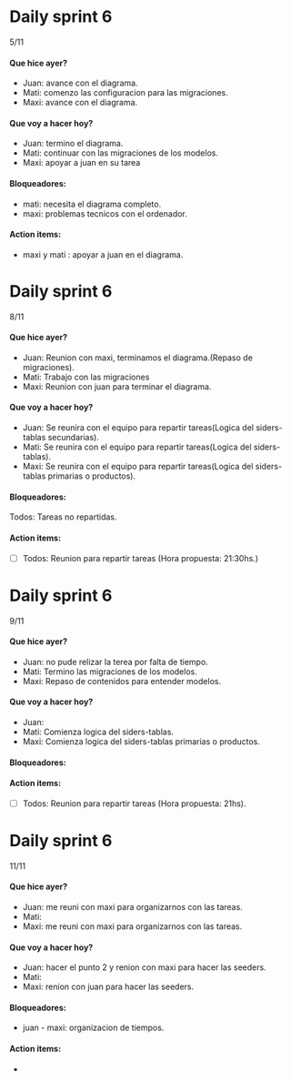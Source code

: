 # Daily sprint 6
5/11
#### Que hice ayer?
- Juan: avance con el diagrama.
- Mati: comenzo las configuracion para las migraciones.
- Maxi: avance con el diagrama.

#### Que voy a hacer hoy?
- Juan: termino el diagrama. 
- Mati: continuar con las migraciones de los modelos.
- Maxi: apoyar a juan en su tarea

#### Bloqueadores:
- mati: necesita el diagrama completo.
- maxi: problemas tecnicos con el ordenador.

#### Action items:
- maxi y mati : apoyar a juan en el diagrama.


# Daily sprint 6

8/11
#### Que hice ayer?
- Juan: Reunion con maxi, terminamos el diagrama.(Repaso de migraciones).
- Mati: Trabajo con las migraciones
- Maxi: Reunion con juan para terminar el diagrama.

#### Que voy a hacer hoy?
- Juan: Se reunira con el equipo para repartir tareas(Logica del siders-tablas secundarias).
- Mati: Se reunira con el equipo para repartir tareas(Logica del siders-tablas).
- Maxi: Se reunira con el equipo para repartir tareas(Logica del siders-tablas primarias o productos).

#### Bloqueadores:
Todos: Tareas no repartidas.

#### Action items:
- [ ] Todos: Reunion para repartir tareas (Hora propuesta: 21:30hs.)




# Daily sprint 6
9/11
#### Que hice ayer?
- Juan: no pude relizar la terea por falta de tiempo.
- Mati: Termino las migraciones de los modelos.
- Maxi: Repaso de contenidos para entender modelos.

#### Que voy a hacer hoy?
- Juan: 
- Mati: Comienza logica del siders-tablas.
- Maxi: Comienza logica del siders-tablas primarias o productos.

#### Bloqueadores:


#### Action items:
- [ ] Todos: Reunion para repartir tareas (Hora propuesta: 21hs).


# Daily sprint 6
11/11
#### Que hice ayer?
- Juan: me reuni con maxi para organizarnos con las tareas.
- Mati: 
- Maxi: me reuni con maxi para organizarnos con las tareas.

#### Que voy a hacer hoy?
- Juan: hacer el punto 2 y renion con maxi para hacer las seeders.
- Mati: 
- Maxi: renion con juan para hacer las seeders.

#### Bloqueadores:
- juan - maxi: organizacion de tiempos.

#### Action items:
- 
